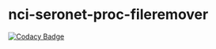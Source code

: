 # nci-seronet-proc-fileremover
[![Codacy Badge](https://api.codacy.com/project/badge/Grade/e0b5c3e5d20142d59f480f471be97794)](https://app.codacy.com/gh/CBIIT/nci-seronet-proc-fileremover?utm_source=github.com&utm_medium=referral&utm_content=CBIIT/nci-seronet-proc-fileremover&utm_campaign=Badge_Grade)